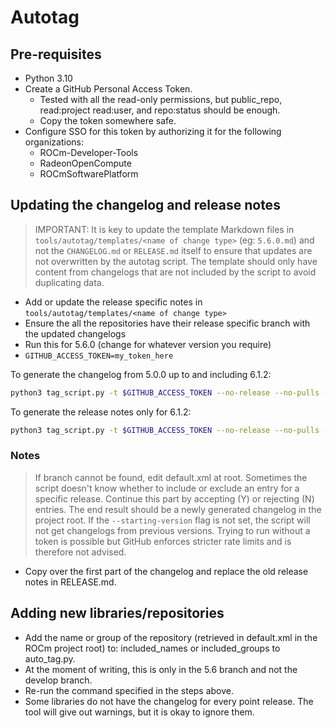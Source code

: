 # Autotag

## Pre-requisites

* Python 3.10
* Create a GitHub Personal Access Token.
  * Tested with all the read-only permissions, but public_repo, read:project read:user, and repo:status should be enough.
  * Copy the token somewhere safe.
* Configure SSO for this token by authorizing it for the following organizations:
  * ROCm-Developer-Tools
  * RadeonOpenCompute
  * ROCmSoftwarePlatform

## Updating the changelog and release notes

> IMPORTANT: It is key to update the template Markdown files in `tools/autotag/templates/<name of change type>` (eg: `5.6.0.md`) and not the `CHANGELOG.md` or `RELEASE.md` itself to ensure that updates are not overwritten by the autotag script. The template should only have content from changelogs that are not included by the script to avoid duplicating data.

* Add or update the release specific notes in `tools/autotag/templates/<name of change type>`
* Ensure the all the repositories have their release specific branch with the updated changelogs
* Run this for 5.6.0 (change for whatever version you require)
* `GITHUB_ACCESS_TOKEN=my_token_here`

To generate the changelog from 5.0.0 up to and including 6.1.2:

```sh
python3 tag_script.py -t $GITHUB_ACCESS_TOKEN --no-release --no-pulls --starting-version=5.0.0 --compile_file ../../CHANGELOG.md --branch release/rocm-rel-6.1 6.1.2
```

To generate the release notes only for 6.1.2:

```sh
python3 tag_script.py -t $GITHUB_ACCESS_TOKEN --no-release --no-pulls --compile_file ../../RELEASE.md --branch release/rocm-rel-6.1 6.1.2
```

### Notes

> If branch cannot be found, edit default.xml at root.
> Sometimes the script doesn't know whether to include or exclude an entry for a specific release. Continue this part by accepting (Y) or rejecting (N) entries.
> The end result should be a newly generated changelog in the project root.
> If the `--starting-version` flag is not set, the script will not get changelogs from previous versions.
> Trying to run without a token is possible but GitHub enforces stricter rate limits and is therefore not advised.

* Copy over the first part of the changelog and replace the old release notes in RELEASE.md.

## Adding new libraries/repositories

* Add the name or group of the repository (retrieved in default.xml in the ROCm project root) to: included_names or included_groups to auto_tag.py.
* At the moment of writing, this is only in the 5.6 branch and not the develop branch.
* Re-run the command specified in the steps above.
* Some libraries do not have the changelog for every point release. The tool will give out warnings, but it is okay to ignore them.
